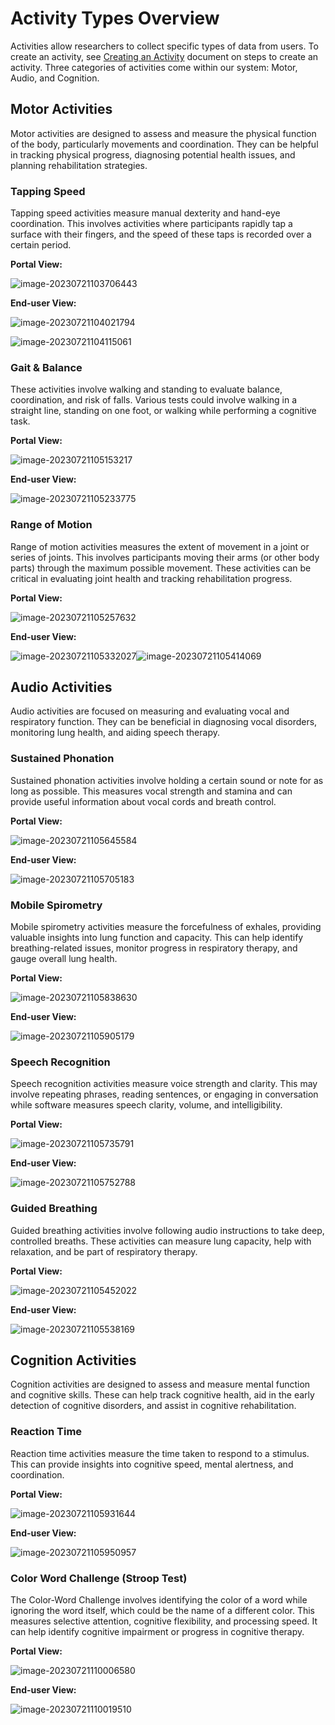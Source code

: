 
# Activity Types Overview

Activities allow researchers to collect specific types of data from users. To create an activity, see [Creating an Activity](creating-motor-activity.md) document on steps to create an activity. Three categories of activities come within our system: Motor, Audio, and Cognition.

## Motor Activities

Motor activities are designed to assess and measure the physical function of the body, particularly movements and coordination. They can be helpful in tracking physical progress, diagnosing potential health issues, and planning rehabilitation strategies.

### Tapping Speed

Tapping speed activities measure manual dexterity and hand-eye coordination. This involves activities where participants rapidly tap a surface with their fingers, and the speed of these taps is recorded over a certain period. 

**Portal View:**

![image-20230721103706443](./activity-types-overview.assets/image-20230721103706443.png)

**End-user View:**

![image-20230721104021794](./activity-types-overview.assets/image-20230721104021794.png)

![image-20230721104115061](./activity-types-overview.assets/image-20230721104115061.png)

### Gait & Balance

These activities involve walking and standing to evaluate balance, coordination, and risk of falls. Various tests could involve walking in a straight line, standing on one foot, or walking while performing a cognitive task.

**Portal View:** 

![image-20230721105153217](./activity-types-overview.assets/image-20230721105153217.png)

**End-user View:**

![image-20230721105233775](./activity-types-overview.assets/image-20230721105233775.png)

### Range of Motion

Range of motion activities measures the extent of movement in a joint or series of joints. This involves participants moving their arms (or other body parts) through the maximum possible movement. These activities can be critical in evaluating joint health and tracking rehabilitation progress.

**Portal View:**

![image-20230721105257632](./activity-types-overview.assets/image-20230721105257632.png)

**End-user View:**

![image-20230721105332027](./activity-types-overview.assets/image-20230721105332027.png)![image-20230721105414069](./activity-types-overview.assets/image-20230721105414069.png)

## Audio Activities

Audio activities are focused on measuring and evaluating vocal and respiratory function. They can be beneficial in diagnosing vocal disorders, monitoring lung health, and aiding speech therapy.

### Sustained Phonation

Sustained phonation activities involve holding a certain sound or note for as long as possible. This measures vocal strength and stamina and can provide useful information about vocal cords and breath control.

**Portal View:**

![image-20230721105645584](./activity-types-overview.assets/image-20230721105645584.png)

**End-user View:**

![image-20230721105705183](./activity-types-overview.assets/image-20230721105705183.png)

### Mobile Spirometry

Mobile spirometry activities measure the forcefulness of exhales, providing valuable insights into lung function and capacity. This can help identify breathing-related issues, monitor progress in respiratory therapy, and gauge overall lung health.

**Portal View:**

![image-20230721105838630](./activity-types-overview.assets/image-20230721105838630.png)

**End-user View:**

![image-20230721105905179](./activity-types-overview.assets/image-20230721105905179.png)

### Speech Recognition

Speech recognition activities measure voice strength and clarity. This may involve repeating phrases, reading sentences, or engaging in conversation while software measures speech clarity, volume, and intelligibility.

**Portal View:**

![image-20230721105735791](./activity-types-overview.assets/image-20230721105735791.png)

**End-user View:**

![image-20230721105752788](./activity-types-overview.assets/image-20230721105752788.png)

### Guided Breathing

Guided breathing activities involve following audio instructions to take deep, controlled breaths. These activities can measure lung capacity, help with relaxation, and be part of respiratory therapy.

**Portal View:** 

![image-20230721105452022](./activity-types-overview.assets/image-20230721105452022.png)

**End-user View:**

![image-20230721105538169](./activity-types-overview.assets/image-20230721105538169.png)

## Cognition Activities

Cognition activities are designed to assess and measure mental function and cognitive skills. These can help track cognitive health, aid in the early detection of cognitive disorders, and assist in cognitive rehabilitation.

### Reaction Time

Reaction time activities measure the time taken to respond to a stimulus. This can provide insights into cognitive speed, mental alertness, and coordination.

**Portal View:**

![image-20230721105931644](./activity-types-overview.assets/image-20230721105931644.png)

**End-user View:**

![image-20230721105950957](./activity-types-overview.assets/image-20230721105950957.png)

### Color Word Challenge (Stroop Test)

The Color-Word Challenge involves identifying the color of a word while ignoring the word itself, which could be the name of a different color. This measures selective attention, cognitive flexibility, and processing speed. It can help identify cognitive impairment or progress in cognitive therapy.

**Portal View:**

![image-20230721110006580](./activity-types-overview.assets/image-20230721110006580.png)

**End-user View:**

![image-20230721110019510](./activity-types-overview.assets/image-20230721110019510.png)

